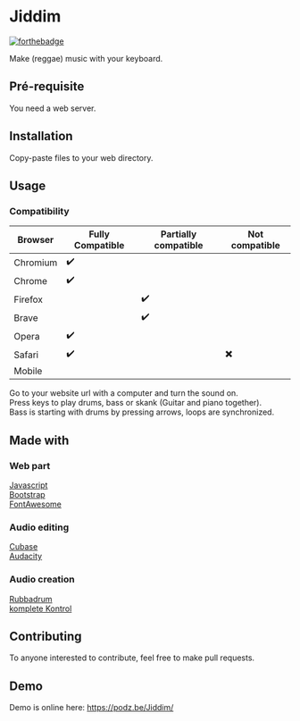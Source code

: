 # Jiddim

[![forthebadge](https://forthebadge.com/images/badges/made-with-javascript.svg)](http://forthebadge.com)

Make (reggae) music with your keyboard.

## Pré-requisite

You need a web server.

## Installation

Copy-paste files to your web directory.

## Usage

### Compatibility

| **Browser** | **Fully Compatible** | **Partially compatible** | **Not compatible** |
|-------------|----------------------|--------------------------|--------------------|
| Chromium    | :heavy_check_mark:   |                          |                    |
| Chrome      | :heavy_check_mark:   |                          |                    |
| Firefox     |                      | :heavy_check_mark:       |                    |
| Brave       |                      | :heavy_check_mark:       |                    |
| Opera       | :heavy_check_mark:   |                          |                    |
| Safari      | :heavy_check_mark:   |                          | ✖️                  |
| Mobile      |                      |

Go to your website url with a computer and turn the sound on.</br>
Press keys to play drums, bass or skank (Guitar and piano together).</br>
Bass is starting with drums by pressing arrows, loops are synchronized.</br>

## Made with

### Web part
[Javascript](https://developer.mozilla.org/fr/docs/Web/JavaScript)</br>
[Bootstrap](https://getbootstrap.com/)</br>
[FontAwesome](https://fontawesome.com/)</br>

### Audio editing
[Cubase](https://www.steinberg.net/fr/cubase/)</br>
[Audacity](https://www.audacityteam.org/)</br>

### Audio creation
[Rubbadrum](https://www.westfinga.com/vstplugins)</br>
[komplete Kontrol](https://www.native-instruments.com/fr/products/komplete/bundles/komplete-kontrol/)</br>

## Contributing

To anyone interested to contribute, feel free to make pull requests.

## Demo

Demo is online here: https://podz.be/Jiddim/
